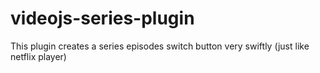 # videojs-series-plugin
This plugin creates a series episodes switch button very swiftly (just like netflix player)
